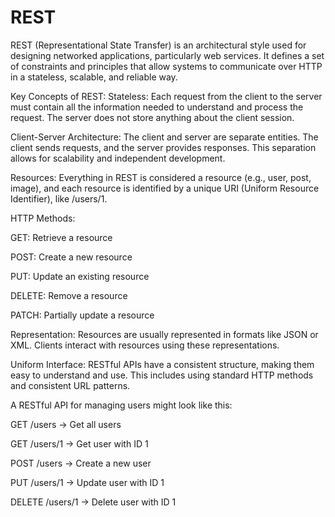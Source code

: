 # REST

REST (Representational State Transfer) is an architectural style used for designing networked applications, particularly web services. It defines a set of constraints and principles that allow systems to communicate over HTTP in a stateless, scalable, and reliable way.

Key Concepts of REST:
Stateless: Each request from the client to the server must contain all the information needed to understand and process the request. The server does not store anything about the client session.

Client-Server Architecture: The client and server are separate entities. The client sends requests, and the server provides responses. This separation allows for scalability and independent development.

Resources: Everything in REST is considered a resource (e.g., user, post, image), and each resource is identified by a unique URI (Uniform Resource Identifier), like /users/1.

HTTP Methods:

GET: Retrieve a resource

POST: Create a new resource

PUT: Update an existing resource

DELETE: Remove a resource

PATCH: Partially update a resource

Representation: Resources are usually represented in formats like JSON or XML. Clients interact with resources using these representations.

Uniform Interface: RESTful APIs have a consistent structure, making them easy to understand and use. This includes using standard HTTP methods and consistent URL patterns.


A RESTful API for managing users might look like this:

GET /users → Get all users

GET /users/1 → Get user with ID 1

POST /users → Create a new user

PUT /users/1 → Update user with ID 1

DELETE /users/1 → Delete user with ID 1